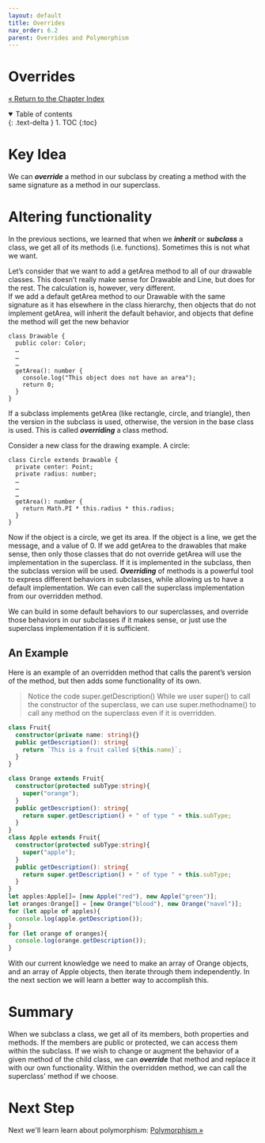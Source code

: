 ```yaml
---
layout: default
title: Overrides
nav_order: 6.2
parent: Overrides and Polymorphism
---
```


# Overrides
[&laquo; Return to the Chapter Index](index.md)

<details open markdown="block">
  <summary>
    Table of contents
  </summary>
  {: .text-delta }
1. TOC
{:toc}
</details>

# Key Idea
We can ***override*** a method in our subclass by creating a method with the same signature as a method in our superclass.

# Altering functionality
In the previous sections, we learned that when we ***inherit*** or ***subclass*** a class, we get all of its methods (i.e. functions).  Sometimes this is not what we want.

Let’s consider that we want to add a getArea method to all of our drawable classes.  This doesn’t really make sense for Drawable and Line, but does for the rest.  The calculation is, however, very different.  
If we add a default getArea method to our Drawable with the same signature as it has elsewhere in the class hierarchy, then objects that do not implement getArea, will inherit the default behavior, and objects that define the method will get the new behavior

```
class Drawable {
  public color: Color;
  …
  …
  …
  getArea(): number {
    console.log("This object does not have an area");
    return 0;
  }
}
```

If a subclass implements getArea (like rectangle, circle, and triangle), then the version in the subclass is used, otherwise, the version in the base class is used.  This is called ***overriding*** a class method.

Consider a new class for the drawing example.  A circle:
```
class Circle extends Drawable {
  private center: Point;
  private radius: number;
  …
  …
  …
  getArea(): number {
    return Math.PI * this.radius * this.radius;
  }
}
```

Now if the object is a circle, we get its area.  If the object is a line, we get the message, and a value of 0.  If we add getArea to the drawables that make sense, then only those classes that do not override getArea will use the implementation in the superclass.
If it is implemented in the subclass, then the subclass version will be used.
***Overriding*** of methods is a powerful tool to express different behaviors in subclasses, while allowing us to have a default implementation.
We can even call the superclass implementation from our overridden method.

We can build in some default behaviors to our superclasses, and override those behaviors in our subclasses if it makes sense, or just use the superclass implementation if it is sufficient.

## An Example
Here is an example of an overridden method that calls the parent’s version of the method, but then adds some functionality of its own.

> Notice the code super.getDescription()
While we user super() to call the constructor of the superclass, we can use super.methodname() to call any method on the superclass even if it is overridden.

```typescript
class Fruit{
  constructor(private name: string){}
  public getDescription(): string{
    return `This is a fruit called ${this.name}`;
  }
}

class Orange extends Fruit{
  constructor(protected subType:string){
    super("orange");
  }
  public getDescription(): string{
    return super.getDescription() + " of type " + this.subType;
  }
}
class Apple extends Fruit{
  constructor(protected subType:string){
    super("apple");
  }
  public getDescription(): string{
    return super.getDescription() + " of type " + this.subType;
  }
}
let apples:Apple[]= [new Apple("red"), new Apple("green")];
let oranges:Orange[] = [new Orange("blood"), new Orange("navel")];
for (let apple of apples){
  console.log(apple.getDescription());
}
for (let orange of oranges){
  console.log(orange.getDescription());
}
```

With our current knowledge we need to make an array of Orange objects, and an array of Apple objects, then iterate through them independently.  In the next section we will learn a better way to accomplish this.

# Summary
When we subclass a class, we get all of its members, both properties and methods.  If the members are public or protected, we can access them within the subclass.  If we wish to change or augment the behavior of a given method of the child class, we can ***override*** that method and replace it with our own functionality.  Within the overridden method, we can call the superclass' method if we choose.

# Next Step

Next we'll learn learn about polymorphism: [Polymorphism &raquo;](../6-polymorphism/polymorphism.md)
